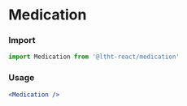 
# Medication

<!-- STORY -->

### Import

```js
import Medication from '@ltht-react/medication'
```

### Usage

```jsx
<Medication />
```
  